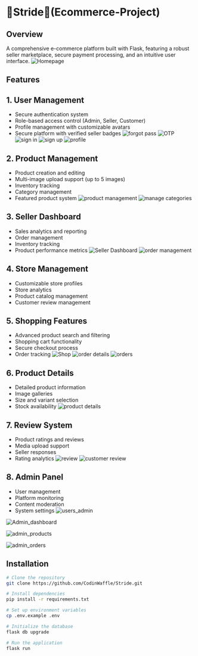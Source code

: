 # 👟Stride👟(Ecommerce-Project)

## Overview
A comprehensive e-commerce platform built with Flask, featuring a robust seller marketplace, secure payment processing, and an intuitive user interface.
![Homepage](https://github.com/user-attachments/assets/2650a4ec-3e3f-4fd0-b555-607af608055a)
## Features
## 1. User Management
  - Secure authentication system
  - Role-based access control (Admin, Seller, Customer)
  - Profile management with customizable avatars
  - Secure platform with verified seller badges
![forgot pass](https://github.com/user-attachments/assets/cab69425-39b1-4f20-bcb3-578dd31632c9)
![OTP](https://github.com/user-attachments/assets/d8e0fe6a-0c1a-40e4-8ef6-960560b08350)
![sign in](https://github.com/user-attachments/assets/8550842e-d194-4cbe-a450-7ef78021eaec)
![sign up](https://github.com/user-attachments/assets/17ec99d1-dca6-4716-971f-c4d2b58e3676)
![profile](https://github.com/user-attachments/assets/c182c06d-cde6-474f-8fcf-77a5317d73ea)

## 2. Product Management
  - Product creation and editing
  - Multi-image upload support (up to 5 images)
  - Inventory tracking
  - Category management
  - Featured product system
![product management](https://github.com/user-attachments/assets/5ab41bc6-a6d3-4c18-b797-27ee7f668bc1)
![manage categories](https://github.com/user-attachments/assets/b17385a2-3259-44e3-b04d-ae13f57701bb)

## 3. Seller Dashboard
  - Sales analytics and reporting
  - Order management
  - Inventory tracking
  - Product performance metrics
![Seller Dashboard](https://github.com/user-attachments/assets/28001466-cd13-4e79-801b-a0368e68398a)
![order management](https://github.com/user-attachments/assets/e5f5df85-ba46-4412-b79e-88e0ee7e012c)

## 4. Store Management
  - Customizable store profiles
  - Store analytics
  - Product catalog management
  - Customer review management

## 5. Shopping Features
  - Advanced product search and filtering
  - Shopping cart functionality
  - Secure checkout process
  - Order tracking
![Shop](https://github.com/user-attachments/assets/4a7c1b5d-4ef0-486a-bac9-9c0c040e5ef8)
![order details](https://github.com/user-attachments/assets/748c5409-c4a9-4f2b-8cd4-f8fa9a8b9d5b)
![orders](https://github.com/user-attachments/assets/8304da56-459c-43a4-8a3c-9676317fdde1)

## 6. Product Details
  - Detailed product information
  - Image galleries
  - Size and variant selection
  - Stock availability
![product details](https://github.com/user-attachments/assets/771993fa-1667-45ee-929c-340af24f70d4)

## 7. Review System
  - Product ratings and reviews
  - Media upload support
  - Seller responses
  - Rating analytics
![review](https://github.com/user-attachments/assets/1343b5d4-6949-482a-bad4-0cdc01ddfd5c)
![customer review](https://github.com/user-attachments/assets/9c098814-7477-4677-8265-353dddd7c951)

## 8. Admin Panel
- User management
- Platform monitoring
- Content moderation
- System settings
![users_admin](https://github.com/user-attachments/assets/5fcbff5a-eeb7-428b-a384-ff5ff305dcf6)

![Admin_dashboard](https://github.com/user-attachments/assets/64efe581-d601-4a99-af68-85a89e161ee0)

![admin_products](https://github.com/user-attachments/assets/dbe7d7e4-b092-452a-8a94-65eba8c24023)

![admin_orders](https://github.com/user-attachments/assets/c62e357a-067b-4cd3-94df-2c4b3ac95313)


## Installation

```bash
# Clone the repository
git clone https://github.com/CodinWaffle/Stride.git

# Install dependencies
pip install -r requirements.txt

# Set up environment variables
cp .env.example .env

# Initialize the database
flask db upgrade

# Run the application
flask run
```
